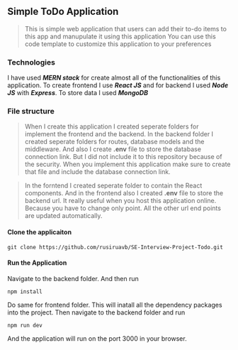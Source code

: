 ## Simple ToDo Application
> This is simple web application that users can add their to-do items to this app and manupulate it using this application
> You can use this code template to customize this application to your preferences
### Technologies
I have used ***MERN stack*** for create almost all of the functionalities of this application.
To create frontend I use ***React JS*** and for backend I used ***Node JS*** with ***Express***.
To store data I used ***MongoDB***
### File structure 
> When I create this application I created seperate folders for implement the frontend and the backend.
> In the backend folder I created seperate folders for routes, database models and the middleware. And also I create **.env**
> file to store the database connection link. But I did not include it to this repository because of the security.
> When you implement this application make sure to create that file and include the database connection link.

> In the forntend I created seperate folder to contain the React components. And in the frontend also I created **.env**
> file to store the backend url. It really useful when you host this application online. Because you have to change only 
> point. All the other url end points are updated automatically.
#### Clone the applicaiton
```
git clone https://github.com/rusiruavb/SE-Interview-Project-Todo.git
```
#### Run the Application
Navigate to the backend folder. And then run
```
npm install
```
Do same for frontend folder. This will inatall all the dependency packages into the project.
Then navigate to the backend folder and run
```
npm run dev
```
And the application will run on the port 3000 in your browser.
 
